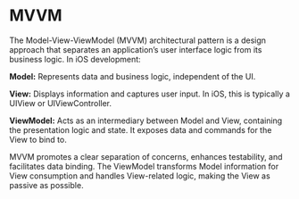 # MVVM

The Model-View-ViewModel (MVVM) architectural pattern is a design approach that separates an application’s user interface logic from its business logic. In iOS development:

**Model:** Represents data and business logic, independent of the UI.

**View:** Displays information and captures user input. In iOS, this is typically a UIView or UIViewController.

**ViewModel:** Acts as an intermediary between Model and View, containing the presentation logic and state. It exposes data and commands for the View to bind to.

MVVM promotes a clear separation of concerns, enhances testability, and facilitates data binding. The ViewModel transforms Model information for View consumption and handles View-related logic, making the View as passive as possible.